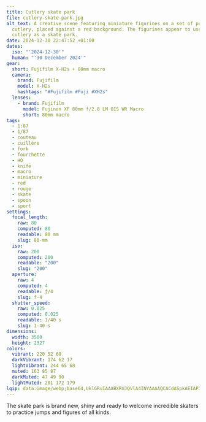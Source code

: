 ```yaml
---
title: Cutlery skate park
file: cutlery-skate-park.jpg
alt_text: A creative scene featuring miniature figurines on a set of polished
  cutlery, placed against a red background. The figurines appear to use the
  cutlery as a skate park.
date: 2024-12-30 22:47:52 +01:00
dates:
  iso: "'2024-12-30'"
  human: "'30 December 2024'"
gear:
  short: Fujifilm X-H2s + 80mm macro
  camera:
    brand: Fujifilm
    model: X-H2s
    hashtags: "#Fujifilm #Fuji #XH2s"
  lenses:
    - brand: Fujifilm
      model: Fujinon XF 80mm f/2.8 LM OIS WR Macro
      short: 80mm macro
tags:
  - 1:87
  - 1/87
  - couteau
  - cuillère
  - fork
  - fourchette
  - HO
  - knife
  - macro
  - miniature
  - red
  - rouge
  - skate
  - spoon
  - sport
settings:
  focal_length:
    raw: 80
    computed: 80
    readable: 80 mm
    slug: 80-mm
  iso:
    raw: 200
    computed: 200
    readable: "200"
    slug: "200"
  aperture:
    raw: 4
    computed: 4
    readable: ƒ/4
    slug: f-4
  shutter_speed:
    raw: 0.025
    computed: 0.025
    readable: 1/40 s
    slug: 1-40-s
dimensions:
  width: 3500
  height: 2327
colors:
  vibrant: 220 52 60
  darkVibrant: 174 62 17
  lightVibrant: 244 65 68
  muted: 163 85 87
  darkMuted: 47 49 90
  lightMuted: 201 172 179
lqip: data:image/webp;base64,UklGRuIAAABXRUJQVlA4INYAAAAQCACdASpkAEIAP3GwzV60uTQmqvapCyAuCUAaMLyQOkAT0fIDUTPvU3VV9/rGiNm53EKWFt/vIs9zU/4790GTke0fqRfAFcAwAP7a41cRho1/xd7CO++1lJrw7IZUcm1EBphXSoMQKooeTlchxvggbxZlaDCP+cz+g5GFlSrAVJA1tRUd8eNUwCen8hhtHHH21onFhIGEmhfTYJ2q+5CL7j4Wuqc2D0FvlA63iW+wFLKSNwc4EUmZEOD/CoLkZBcgluotJp1E83OUPFN7oueVuffH2kAA
---
```


The skate park is brand new, shiny and ready to welcome incredible skaters to practice jumps and figures of all kinds.
